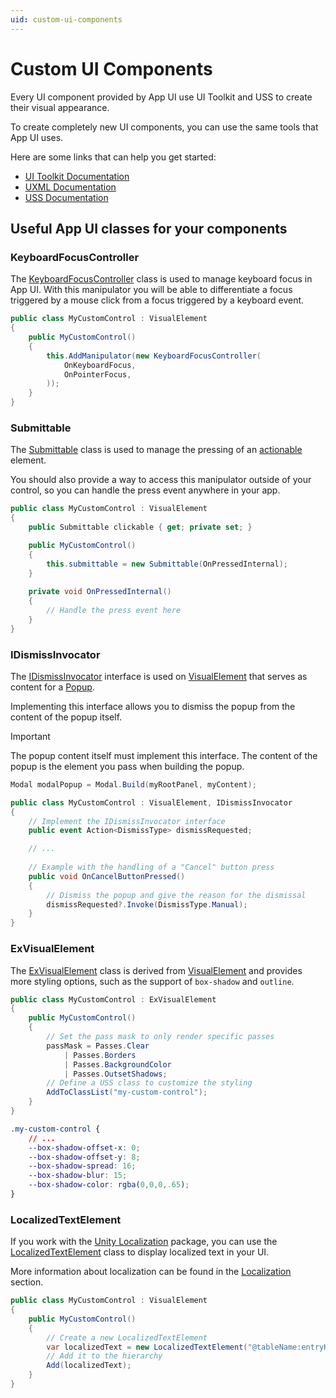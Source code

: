 ```yaml
---
uid: custom-ui-components
---
```


# Custom UI Components

Every UI component provided by App UI use 
UI Toolkit and USS to create their visual appearance.

To create completely new UI components, you can use the same tools that App UI uses.

Here are some links that can help you get started:
* [UI Toolkit Documentation](xref:UIElements)
* [UXML Documentation](xref:UIE-UXML)
* [USS Documentation](xref:UIE-USS)

## Useful App UI classes for your components

### KeyboardFocusController

The [KeyboardFocusController](xref:UnityEngine.Dt.App.UI.KeyboardFocusController) class is used to manage keyboard focus in App UI.
With this manipulator you will be able to differentiate a focus triggered by a mouse click from a focus triggered by a keyboard event.

```csharp
public class MyCustomControl : VisualElement
{
    public MyCustomControl()
    {
        this.AddManipulator(new KeyboardFocusController(
            OnKeyboardFocus,
            OnPointerFocus,
        ));
    }
}
```

### Submittable

The [Submittable](xref:UnityEngine.Dt.App.UI.Submittable) 
class is used to manage the pressing of an [actionable](xref:actions) 
element.

You should also provide a way to access this manipulator outside of your control,
so you can handle the press event anywhere in your app.

```csharp
public class MyCustomControl : VisualElement
{
    public Submittable clickable { get; private set; }

    public MyCustomControl()
    {
        this.submittable = new Submittable(OnPressedInternal);
    }
    
    private void OnPressedInternal()
    {
        // Handle the press event here
    }
}
```

### IDismissInvocator

The [IDismissInvocator](xref:UnityEngine.Dt.App.UI.IDismissInvocator)
interface is used on [VisualElement](xref:UnityEngine.UIElements.VisualElement)
that serves as content for a [Popup](xref:UnityEngine.Dt.App.UI.Popup).

Implementing this interface allows you to dismiss the popup from the 
content of the popup itself.

> [!IMPORTANT]
> The popup content itself must implement this interface. 
> The content of the popup is the element you pass when building the popup.
> ```csharp
> Modal modalPopup = Modal.Build(myRootPanel, myContent);
> ```

```csharp
public class MyCustomControl : VisualElement, IDismissInvocator
{
    // Implement the IDismissInvocator interface
    public event Action<DismissType> dismissRequested;

    // ...
    
    // Example with the handling of a "Cancel" button press
    public void OnCancelButtonPressed()
    {
        // Dismiss the popup and give the reason for the dismissal
        dismissRequested?.Invoke(DismissType.Manual);
    }
}
```

### ExVisualElement

The [ExVisualElement](xref:UnityEngine.Dt.App.UI.ExVisualElement)
class is derived from [VisualElement](xref:UnityEngine.UIElements.VisualElement)
and provides more styling options, such as the support of `box-shadow` and `outline`.

```csharp
public class MyCustomControl : ExVisualElement
{
    public MyCustomControl() 
    {
        // Set the pass mask to only render specific passes
        passMask = Passes.Clear 
            | Passes.Borders 
            | Passes.BackgroundColor 
            | Passes.OutsetShadows;
        // Define a USS class to customize the styling
        AddToClassList("my-custom-control");
    }
}
```

```css
.my-custom-control {
    // ...
    --box-shadow-offset-x: 0;
    --box-shadow-offset-y: 8;
    --box-shadow-spread: 16;
    --box-shadow-blur: 15;
    --box-shadow-color: rgba(0,0,0,.65);
}
```

### LocalizedTextElement

If you work with the [Unity Localization](https://docs.unity3d.com/Packages/com.unity.localization@1.4/manual/index.html)
package, you can use the [LocalizedTextElement](xref:UnityEngine.Dt.App.UI.LocalizedTextElement)
class to display localized text in your UI.

More information about localization can be found in the [Localization](xref:localization) section.

```csharp
public class MyCustomControl : VisualElement
{
    public MyCustomControl() 
    {
        // Create a new LocalizedTextElement
        var localizedText = new LocalizedTextElement("@tableName:entryKey");
        // Add it to the hierarchy
        Add(localizedText);
    }
}
```
